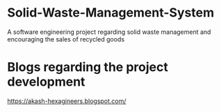 # Solid-Waste-Management-System
A software engineering project regarding solid waste management and encouraging the sales of recycled goods

# Blogs regarding the project development
https://akash-hexagineers.blogspot.com/
